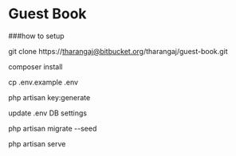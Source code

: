 

# Guest Book

###how to setup

git clone https://tharangaj@bitbucket.org/tharangaj/guest-book.git

composer install

cp .env.example .env

php artisan key:generate

update .env DB settings

php artisan migrate --seed

php artisan serve

